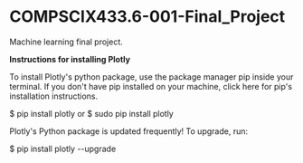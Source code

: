 # COMPSCIX433.6-001-Final_Project
Machine learning final project.

__Instructions for installing Plotly__

To install Plotly's python package, use the package manager pip inside your terminal. If you don't have pip installed on your machine, click here for pip's installation instructions.

$ pip install plotly or $ sudo pip install plotly

Plotly's Python package is updated frequently! To upgrade, run:

$ pip install plotly --upgrade
